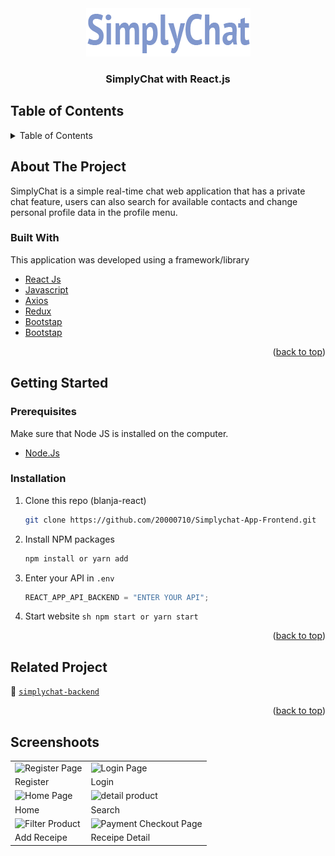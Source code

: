<div id="top"></div>

<!-- HEADER -->
<div align="center">
  <img src="./src/assets/img/simplychat.png" />
  <h3 align="center">SimplyChat with React.js</h3>
</div>

<!-- TABLE OF CONTENTS -->

## Table of Contents

<details>
  <summary>Table of Contents</summary>
  <ol>
    <li>
       <a href="#about-the-project">About The Project</a>
      <ul>
        <li><a href="#built-with">Built With</a></li>
      </ul>
    </li>
    <li>
       <a href="#getting-started">Getting Started</a>
      <ul>
        <li><a href="#prerequisites">Prerequisites</a></li>
        <li><a href="#installation">Installation</a></li>
      </ul>
    </li>
    <li><a href="#related-project">Related Project</a></li>
    <li><a href="#screenshoots">Screenshot</a></li>
    <li><a href="#contributing">Contributing</a></li>
    <li><a href="#our-team">Our Team</a></li>
  </ol>
</details>

<!-- ABOUT THE PROJECT -->

## About The Project

SimplyChat is a simple real-time chat web application that has a private chat feature, users can also search for available contacts and change personal profile data in the profile menu.

### Built With

This application was developed using a framework/library

- [React Js](https://reactjs.org/)
- [Javascript](https://www.javascript.com/)
- [Axios](https://axios-http.com/)
- [Redux](https://redux.js.org/)
- [Bootstap](https://getbootstrap.com)
- [Bootstap](https://socket.io/)
<p align="right">(<a href="#top">back to top</a>)</p>

<!-- GETTING STARTED -->

## Getting Started

### Prerequisites

Make sure that Node JS is installed on the computer.

- [Node.Js](https://nodejs.org/en/download/)

### Installation

1. Clone this repo (blanja-react)
   ```sh
   git clone https://github.com/20000710/Simplychat-App-Frontend.git
   ```
2. Install NPM packages
   ```sh
   npm install or yarn add
   ```
3. Enter your API in `.env`
   ```js
   REACT_APP_API_BACKEND = "ENTER YOUR API";
   ```
4. Start website
`sh npm start or yarn start`
<p align="right">(<a href="#top">back to top</a>)</p>

<!-- Related Project -->

## Related Project

:rocket: [`simplychat-backend`](https://github.com/20000710/Telegram-App-Backend.git)

<p align="right">(<a href="#top">back to top</a>)</p>

<!-- Screenshoots -->

## Screenshoots

<p align="center" display=flex>
<table>
  <tr>
    <td><image src="./screenshot/register.png" alt="Register Page" width=100%></td>
    <td><image src="./screenshot/login.png" alt="Login Page" width=100%/></td>
  </tr>
   <tr>
    <td>Register</td>
    <td>Login</td>
  </tr>
  <tr>
    <td><image src="./screenshot/landing-page.png" alt="Home Page" width=100% ></td>
    <td><image src="./screenshot/detail-product.png" alt="detail product" width=100%/></td>
  </tr>
  <tr>
    <td>Home</td>
    <td>Search</td>
  </tr>
  <tr>
    <td><image src="./screenshot/filter.png" alt="Filter Product" width=100%/></td>
    <td><image src="./screenshot/payment.png" alt="Payment Checkout Page" width=100%></td>
  </tr>
  <tr>
     <td>Add Receipe</td>
     <td>Receipe Detail</td>
  </tr>
</table>
